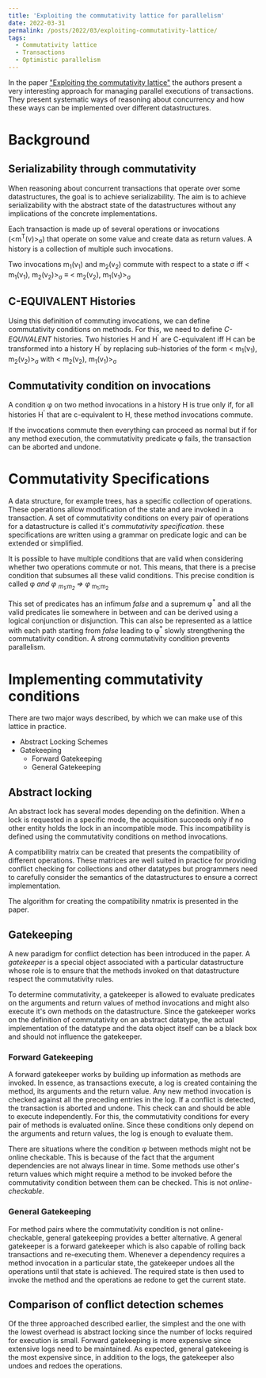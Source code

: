 ```yaml
---
title: 'Exploiting the commutativity lattice for parallelism'
date: 2022-03-31
permalink: /posts/2022/03/exploiting-commutativity-lattice/
tags:
  - Commutativity lattice
  - Transactions
  - Optimistic parallelism
---
```


In the paper ["Exploiting the commutativity lattice"](https://doi.org/10.1145/1993316.1993562) the authors present a very interesting approach for managing parallel executions of transactions. They present systematic ways of reasoning about concurrency and how these ways can be implemented over different datastructures. 

Background
======

Serializability through commutativity
------
When reasoning about concurrent transactions that operate over some datastructures, the goal is to achieve serializability. The aim is to achieve serializability with the abstract state of the datastructures without any implications of the concrete implementations. 

Each transaction is made up of several operations or invocations (<m<sup>T</sup>(v)><sub>&sigma;</sub>) that operate on some value and create data as return values. A history is a collection of multiple such invocations.

Two invocations m<sub>1</sub>(v<sub>1</sub>) and m<sub>2</sub>(v<sub>2</sub>) commute with respect to a state &sigma; iff < m<sub>1</sub>(v<sub>1</sub>), m<sub>2</sub>(v<sub>2</sub>)><sub>&sigma;</sub>  &#8801; < m<sub>2</sub>(v<sub>2</sub>), m<sub>1</sub>(v<sub>1</sub>)><sub>&sigma;</sub>

C-EQUIVALENT Histories
----------
Using this definition of commuting invocations, we can define commutativity conditions on methods. For this, we need to define *C-EQUIVALENT* histories. Two histories H and H<sup>'</sup> are C-equivalent iff H can be transformed into a history H<sup>'</sup> by replacing sub-histories of the form < m<sub>1</sub>(v<sub>1</sub>), m<sub>2</sub>(v<sub>2</sub>)><sub>&sigma;</sub> with < m<sub>2</sub>(v<sub>2</sub>), m<sub>1</sub>(v<sub>1</sub>)><sub>&sigma;</sub>

Commutativity condition on invocations
---------
A condition &phi; on two method invocations in a history H is true only if, for all histories H<sup>'</sup> that are c-equivalent to H, these method invocations commute. 

If the invocations commute then everything can proceed as normal but if for any method execution, the commutativity predicate &phi; fails, the transaction can be aborted and undone. 

Commutativity Specifications
========

A data structure, for example trees, has a specific collection of operations. These operations allow modification of the state and are invoked in a transaction. A set of commutativity conditions on every pair of operations for a datastructure is called it's *commutativity specification*. these specifications are written using a grammar on predicate logic and can be extended or simplified. 

It is possible to have multiple conditions that are valid when considering whether two operations commute or not. This means, that there is a precise condition that subsumes all these valid conditions. This precise condition is called &phi;<sup>*</sup> and &phi; <sub> m<sub>1</sub>;m<sub>2</sub> </sub> &#8658; &phi;<sup>*</sup><sub> m<sub>1</sub>;m<sub>2</sub></sub>

This set of predicates has an infimum *false* and a supremum &phi;<sup>\*</sup> and all the valid predicates lie somewhere in between and can be derived using a logical conjunction or disjunction. This can also be represented as a lattice with each path starting from *false* leading to &phi;<sup>\*</sup> slowly strengthening the commutativity condition. A strong commutativity condition prevents parallelism. 

Implementing commutativity conditions
========

There are two major ways described, by which we can make use of this lattice in practice. 

- Abstract Locking Schemes
- Gatekeeping
  - Forward Gatekeeping
  - General Gatekeeping


Abstract locking
------

An abstract lock has several modes depending on the definition. When a lock is requested in a specific mode, the acquisition succeeds only if no other entity holds the lock in an incompatible mode. This incompatibility is defined using the commutativity conditions on method invocations. 

A compatibility matrix can be created that presents the compatibility of different operations. These matrices are well suited in practice for providing conflict checking for collections and other datatypes but programmers need to carefully consider the semantics of the datastructures to ensure a correct implementation. 

The algorithm for creating the compatibility nmatrix is presented in the paper. 


Gatekeeping
------

A new paradigm for conflict detection has been introduced in the paper. A *gatekeeper* is a special object associated with a particular datastructure whose role is to ensure that the methods invoked on that datastructure respect the commutativity rules. 

To determine commutativity, a gatekeeper is allowed to evaluate predicates on the arguments and return values of method invocations and might also execute it's own methods on the datastructure. Since the gatekeeper works on the definition of commutativity on an abstract datatype, the actual implementation of the datatype and the data object itself can be a black box and should not influence the gatekeeper. 

### Forward Gatekeeping
A forward gatekeeper works by building up information as methods are invoked. In essence, as transactions execute, a log is created containing the method, its arguments and the return value. Any new method invocation is checked against all the preceding entries in the log. If a conflict is detected, the transaction is aborted and undone. This check can and should be able to execute independently. For this, the commutativity conditions for every pair of methods is evaluated online. Since these conditions only depend on the arguments and return values, the log is enough to evaluate them. 

There are situations where the condition &phi; between methods might not be online checkable. This is because of the fact that the argument dependencies are not always linear in time. Some methods use other's return values which might require a method to be invoked before the commutativity condition between them can be checked. This is not *online-checkable*. 

### General Gatekeeping

For method pairs where the commutativity condition is not online-checkable, general gatekeeping provides a better alternative. A general gatekeeper is a forward gatekeeper which is also capable of rolling back transactions and re-executing them. Whenever a dependency requires a method invocation in a particular state, the gatekeeper undoes all the operations until that state is achieved. The required state is then used to invoke the method and the operations ae redone to get the current state.

Comparison of conflict detection schemes
-------

Of the three approached described earlier, the simplest and the one with the lowest overhead is abstract locking since the number of locks required for execution is small. Forward gatekeeping is more expensive since extensive logs need to be maintained. As expected, general gatekeeing is the most expensive since, in addition to the logs, the gatekeeper also undoes and redoes the operations.

